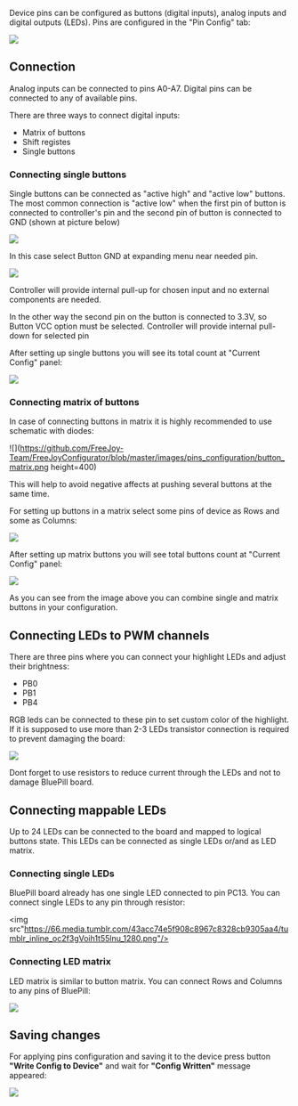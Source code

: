 Device pins can be configured as buttons (digital inputs), analog inputs and digital outputs (LEDs). Pins are configured in the "Pin Config" tab:

![](https://github.com/FreeJoy-Team/FreeJoyConfigurator/blob/master/images/pins_configuration/pins_tab.png)

## Connection

Analog inputs can be connected to pins A0-A7. Digital pins can be connected to any of available pins.

There are three ways to connect digital inputs:

* Matrix of buttons
* Shift registes
* Single buttons

### Connecting single buttons

Single buttons can be connected as "active high" and "active low" buttons. The most common connection is "active low" when the first pin of button is connected to controller's pin and the second pin of button is connected to GND (shown at picture below)

![](https://github.com/FreeJoy-Team/FreeJoyConfigurator/blob/master/images/pins_configuration/button_connect.png)

In this case select Button GND at expanding menu near needed pin.

![](https://github.com/FreeJoy-Team/FreeJoyConfigurator/blob/master/images/pins_configuration/button_pin.png)

Controller will provide internal pull-up for chosen input and no external components are needed. 

In the other way the second pin on the button is connected to 3.3V, so Button VCC option must be selected. Controller will provide internal pull-down for selected pin

After setting up single buttons you will see its total count at "Current Config" panel:

![](https://github.com/FreeJoy-Team/FreeJoyConfigurator/blob/master/images/pins_configuration/single_buttons_config.png)

### Connecting matrix of buttons 

In case of connecting buttons in matrix it is highly recommended to use schematic with diodes:

![](https://github.com/FreeJoy-Team/FreeJoyConfigurator/blob/master/images/pins_configuration/button_matrix.png height=400)

This will help to avoid negative affects at pushing several buttons at the same time.

For setting up buttons in a matrix select some pins of device as Rows and some as Columns:

<img src="https://a.radikal.ru/a43/1911/f0/e7ca5db4dbfe.png">

After setting up matrix buttons you will see total buttons count at "Current Config" panel:

<img src="https://d.radikal.ru/d26/1911/4f/bba505ec9957.png">

As you can see from the image above you can combine single and matrix buttons in your configuration.

## Connecting LEDs to PWM channels

There are three pins where you can connect your highlight LEDs and adjust their brightness:

* PB0
* PB1
* PB4 

RGB leds can be connected to these pin to set custom color of the highlight. If it is supposed to use more than 2-3 LEDs transistor connection is required to prevent damaging the board:

<img src="https://b.radikal.ru/b23/2003/84/9e4d4e11d9e5.png"/>

Dont forget to use resistors to reduce current through the LEDs and not to damage BluePill board.

## Connecting mappable LEDs

Up to 24 LEDs can be connected to the board and mapped to logical buttons state. This LEDs can be connected as single LEDs or/and as LED matrix.

### Connecting single LEDs

BluePill board already has one single LED connected to pin PC13. You can connect single LEDs to any pin through resistor:

<img src"https://66.media.tumblr.com/43acc74e5f908c8967c8328cb9305aa4/tumblr_inline_oc2f3gVoih1t55lnu_1280.png"/>

### Connecting LED matrix

LED matrix is similar to button matrix. You can connect Rows and Columns to any pins of BluePill:

<img src="http://robotclass.ru/wp-content/uploads/2016/12/led-matrix-8x8-schema.png"/>


## Saving changes

For applying pins configuration and saving it to the device press button **"Write Config to Device"** and wait for **"Config Written"** message appeared:

<img src="https://d.radikal.ru/d33/2001/03/d9b2a553a823.png"/>